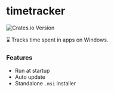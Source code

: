 # timetracker

![Crates.io Version](https://img.shields.io/crates/v/timetracker-win)

⌛ Tracks time spent in apps on Windows.

### Features
- Run at startup
- Auto update
- Standalone `.msi` installer
